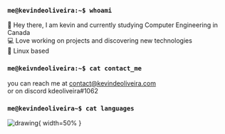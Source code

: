 ### `me@kevindeoliveira:~$ whoami`
:wave: Hey there, I am kevin and currently studying Computer Engineering in Canada<br/>
:computer: Love working on projects and discovering new technologies<br/>
:panda_face: Linux based<br/>
### `me@keivndeoliveira:~$ cat contact_me`
you can reach me at contact@kevindeoliveira.com<br/>
or on discord kdeoliveira#1062<br/>
### `me@kevindeoliveira~$ cat languages`
![drawing](https://user-images.githubusercontent.com/30329807/160302322-7d299b8b-42e6-4299-89e9-9dbd9ca93fc7.png){ width=50% }


